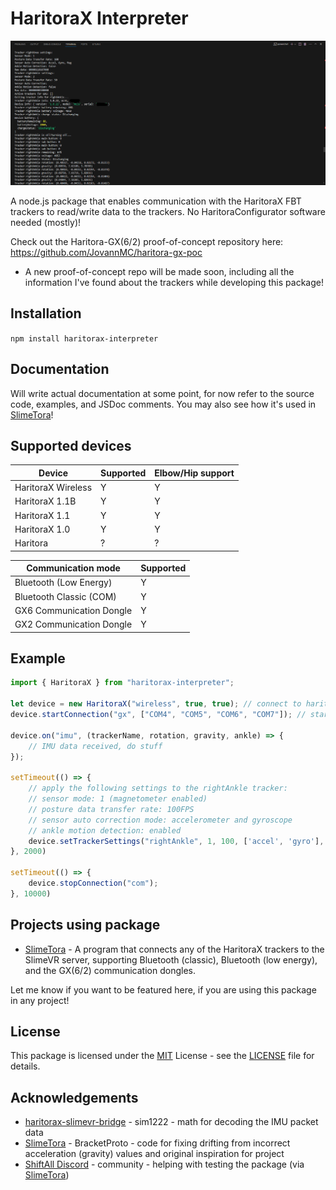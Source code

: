 # HaritoraX Interpreter

![Showcase of the package output with debug logs on, showing the data such as tracker settings, info, and interpreted IMU data via the GX6 dongle](showcase.png)

A node.js package that enables communication with the HaritoraX FBT trackers to read/write data to the trackers. No HaritoraConfigurator software needed (mostly)!

Check out the Haritora-GX(6/2) proof-of-concept repository here: https://github.com/JovannMC/haritora-gx-poc
-  A new proof-of-concept repo will be made soon, including all the information I've found about the trackers while developing this package!

## Installation

`npm install haritorax-interpreter`

## Documentation

Will write actual documentation at some point, for now refer to the source code, examples, and JSDoc comments. You may also see how it's used in [SlimeTora](https://github.com/OCSYT/SlimeTora)!

## Supported devices

| Device             | Supported | Elbow/Hip support |
|--------------------|-----------|-------------------|
| HaritoraX Wireless |     Y     |         Y         |
| HaritoraX 1.1B     |     Y     |         Y         |
| HaritoraX 1.1      |     Y     |         Y         |
| HaritoraX 1.0      |     Y     |         Y         |
| Haritora           |     ?     |         ?         |

| Communication mode        | Supported |
|---------------------------|-----------|
| Bluetooth (Low Energy)    |     Y     |
| Bluetooth Classic (COM)   |     Y     |
| GX6 Communication Dongle  |     Y     |
| GX2 Communication Dongle  |     Y     |

## Example
```js
import { HaritoraX } from "haritorax-interpreter";

let device = new HaritoraX("wireless", true, true); // connect to haritorax wireless, enable debug mode, allow printing of processIMUData() logs (lots of spam!)
device.startConnection("gx", ["COM4", "COM5", "COM6", "COM7"]); // start connecting to dongles via GX dongles (COM connection), with the ports COM4, COM5, COM6, and COM7

device.on("imu", (trackerName, rotation, gravity, ankle) => {
    // IMU data received, do stuff
});

setTimeout(() => {
    // apply the following settings to the rightAnkle tracker:
    // sensor mode: 1 (magnetometer enabled)
    // posture data transfer rate: 100FPS
    // sensor auto correction mode: accelerometer and gyroscope
    // ankle motion detection: enabled
    device.setTrackerSettings("rightAnkle", 1, 100, ['accel', 'gyro'], true);
}, 2000)

setTimeout(() => {
    device.stopConnection("com");
}, 10000)
```

## Projects using package

- [SlimeTora](https://github.com/OCSYT/SlimeTora) - A program that connects any of the HaritoraX trackers to the SlimeVR server, supporting Bluetooth (classic), Bluetooth (low energy), and the GX(6/2) communication dongles.

Let me know if you want to be featured here, if you are using this package in any project!

## License

This package is licensed under the [MIT](https://opensource.org/license/mit/) License - see the [LICENSE](LICENSE) file for details.

## Acknowledgements

- [haritorax-slimevr-bridge](https://github.com/sim1222/haritorax-slimevr-bridge) - sim1222 - math for decoding the IMU packet data
- [SlimeTora](https://github.com/OCSYT/SlimeTora/) - BracketProto - code for fixing drifting from incorrect acceleration (gravity) values and original inspiration for project
- [ShiftAll Discord](https://discord.gg/vqXmAFy5RC) - community - helping with testing the package (via [SlimeTora](https://github.com/OCSYT/SlimeTora/))
